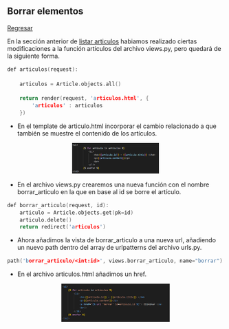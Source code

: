 ## Borrar elementos

[Regresar](/CodingBootcampsESPOL-RDDW/)


En la sección  anterior de [listar articulos](./listar-articulos.md) habiamos realizado ciertas modificaciones a la función articulos del archivo views.py, pero quedará de la siguiente forma.

```h
def articulos(request):

    articulos = Article.objects.all()

    return render(request, 'articulos.html', {
        'articulos' : articulos
    })
```

* En el template de articulo.html incorporar el cambio relacionado a que también se muestre el contenido de los artículos.


<p align="center">
<img src="../imagenes/for-articulos.png" width="40%" alt="Banner"/>
</p>

* En el archivo views.py crearemos una nueva función con el nombre borrar_articulo en la que en base al id se borre el artículo.

```h
def borrar_articulo(request, id):
    articulo = Article.objects.get(pk=id)
    articulo.delete()
    return redirect('articulos')
```

* Ahora añadimos la vista de borrar_articulo a una nueva url, añadiendo un nuevo path dentro del array de urlpatterns del archivo urls.py.

```h
path('borrar_articulo/<int:id>', views.borrar_articulo, name="borrar")
```

* En el archivo articulos.html añadimos un href. 

<p align="center">
<img src="../imagenes/eliminar.png" width="50%" alt="Banner"/>
</p>